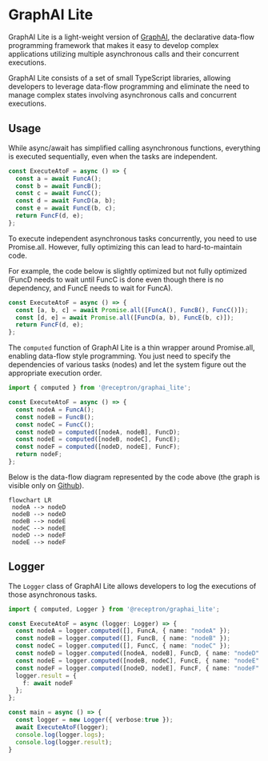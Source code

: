 # GraphAI Lite

GraphAI Lite is a light-weight version of [GraphAI](https://github.com/receptron/graphai#readme), the declarative data-flow programming framework that makes it easy to develop complex applications utilizing multiple asynchronous calls and their concurrent executions.

GraphAI Lite consists of a set of small TypeScript libraries, allowing developers to leverage data-flow programming and eliminate the need to manage complex states involving asynchronous calls and concurrent executions.

## Usage

While async/await has simplified calling asynchronous functions, everything is executed sequentially, even when the tasks are independent.

```Typescript
const ExecuteAtoF = async () => {
  const a = await FuncA();
  const b = await FuncB();
  const c = await FuncC();
  const d = await FuncD(a, b);
  const e = await FuncE(b, c);
  return FuncF(d, e);
};
```

To execute independent asynchronous tasks concurrently, you need to use Promise.all. However, fully optimizing this can lead to hard-to-maintain code.

For example, the code below is slightly optimized but not fully optimized (FuncD needs to wait until FuncC is done even though there is no dependency, and FuncE needs to wait for FuncA).

```Typescript
const ExecuteAtoF = async () => {
  const [a, b, c] = await Promise.all([FuncA(), FuncB(), FuncC()]);
  const [d, e] = await Promise.all([FuncD(a, b), FuncE(b, c)]);
  return FuncF(d, e);
};
```

The ```computed``` function of GraphAI Lite is a thin wrapper around Promise.all, enabling data-flow style programming. You just need to specify the dependencies of various tasks (nodes) and let the system figure out the appropriate execution order.

```Typescript
import { computed } from '@receptron/graphai_lite';

const ExecuteAtoF = async () => {
  const nodeA = FuncA();
  const nodeB = FuncB();
  const nodeC = FuncC();
  const nodeD = computed([nodeA, nodeB], FuncD);
  const nodeE = computed([nodeB, nodeC], FuncE);
  const nodeF = computed([nodeD, nodeE], FuncF);
  return nodeF;
};
```

Below is the data-flow diagram represented by the code above (the graph is visible only on [Github](https://github.com/receptron/graphai/tree/main/packages/lite#readme)).

```mermaid
flowchart LR
 nodeA --> nodeD
 nodeB --> nodeD
 nodeB --> nodeE
 nodeC --> nodeE
 nodeD --> nodeF
 nodeE --> nodeF
```

## Logger

The ```Logger``` class of GraphAI Lite allows developers to log the executions of those asynchronous tasks.

```Typescript
import { computed, Logger } from '@receptron/graphai_lite';

const ExecuteAtoF = async (logger: Logger) => {
  const nodeA = logger.computed([], FuncA, { name: "nodeA" });
  const nodeB = logger.computed([], FuncB, { name: "nodeB" });
  const nodeC = logger.computed([], FuncC, { name: "nodeC" });
  const nodeD = logger.computed([nodeA, nodeB], FuncD, { name: "nodeD" });
  const nodeE = logger.computed([nodeB, nodeC], FuncE, { name: "nodeE" });
  const nodeF = logger.computed([nodeD, nodeE], FuncF, { name: "nodeF" });
  logger.result = {
    f: await nodeF
  };
};

const main = async () => {
  const logger = new Logger({ verbose:true });
  await ExecuteAtoF(logger);
  console.log(logger.logs);
  console.log(logger.result);
}
```